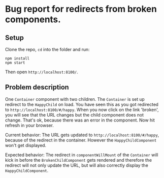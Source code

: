 # Bug report for redirects from broken components.

## Setup

Clone the repo, `cd` into the folder and run:

```
npm install
npm start
```

Then open `http://localhost:8100/`.


## Problem description

One `Container` component with two children. The `Container` is set up redirect to the `HappyChild` on load. You have seen this as you got redirected to `http://localhost:8100/#/happy`.
When you now click on the link 'broken', you will see that the URL changes but the child component does not change. That's ok, because there was an error in the component. Now hit refresh in your browser.

Current behavior: The URL gets updated to `http://localhost:8100/#/happy`, because of the redirect in the container. However the `HappyChildComponent` won't get displayed.

Expected behavior: The redirect in `componentWillMount` of the `Container` will kick in before the `BrokenChildComponent` gets rendered and therefore the redirect will not only update the URL, but will also correctly display the `HappyChildComponent`.
